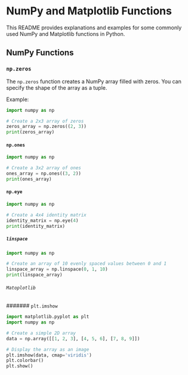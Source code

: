 # NumPy and Matplotlib Functions

This README provides explanations and examples for some commonly used NumPy and Matplotlib functions in Python.

## NumPy Functions

### `np.zeros`

The `np.zeros` function creates a NumPy array filled with zeros. You can specify the shape of the array as a tuple.

Example:

```python
import numpy as np

# Create a 2x3 array of zeros
zeros_array = np.zeros((2, 3))
print(zeros_array)
```
#### `np.ones`
```python
import numpy as np

# Create a 3x2 array of ones
ones_array = np.ones((3, 2))
print(ones_array)
```
#### `np.eye`
```python
import numpy as np

# Create a 4x4 identity matrix
identity_matrix = np.eye(4)
print(identity_matrix)
```
##### `linspace`
```python
import numpy as np

# Create an array of 10 evenly spaced values between 0 and 1
linspace_array = np.linspace(0, 1, 10)
print(linspace_array)
```
###### `Matoplotlib`
####### `plt.imshow`
```python
import matplotlib.pyplot as plt
import numpy as np

# Create a simple 2D array
data = np.array([[1, 2, 3], [4, 5, 6], [7, 8, 9]])

# Display the array as an image
plt.imshow(data, cmap='viridis')
plt.colorbar()
plt.show()
```
